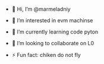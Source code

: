 - 👋 Hi, I’m @marmeladniy
- 👀 I’m interested in evm machinse
- 🌱 I’m currently learning code pyton
- 💞️ I’m looking to collaborate on L0
  

- ⚡ Fun fact: chiken do not fly

<!---
marmeladniy/marmeladniy is a ✨ special ✨ repository because its `README.md` (this file) appears on your GitHub profile.
You can click the Preview link to take a look at your changes.
--->

